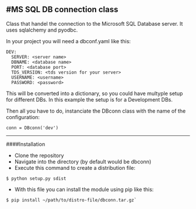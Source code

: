 #MS SQL DB connection class
---
Class that handel the connection to the Microsoft SQL Database server.
It uses sqlalchemy and pyodbc.

In your project you will need a dbconf.yaml like this:

```
DEV:
  SERVER: <server name>
  DBNAME: <database name>
  PORT: <database port>
  TDS_VERSION: <tds version for your server>
  USERNAME: <username>
  PASSWORD: <password>
```

This will be converted into a dictionary, so you could
have multyple setup for different DBs. In this example
the setup is for a Development DBs.

Then all you have to do, instanciate the DBconn class with
the name of the configuration:

```
conn = DBconn('dev')
```
---

####Installation

- Clone the repository
- Navigate into the directory (by default would be dbconn)
- Execute this command to create a distribution file:
```
$ python setup.py sdist
```
- With this file you can install the module using pip like this:
```
$ pip install ~/path/to/distro-file/dbconn.tar.gz`
```

